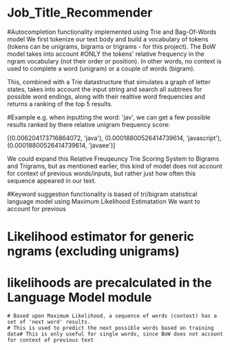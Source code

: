 # Job_Title_Recommender

#Autocompletion functionality implemented using Trie and Bag-Of-Words model
We first tokenize our text body and build a vocabulary of tokens (tokens can be unigrams, bigrams or trigrams - for this project).
The BoW model takes into account #ONLY the tokens' relative frequency in the ngram vocabulary (not their order or position).
In other words, no context is used to complete a word (unigram) or a couple of words (bigram).

This, combined with a Trie datastructure that simulates a graph of letter states, takes into account the input string and search all subtrees for possible word endings, along with their realtive word frequencies and returns a ranking of the top 5 results. 

#Example
e.g. when inputting the word: 'jav', we can get a few possible results ranked by there relative unigram frequency score:

[(0.006204173716864072, 'java'), (0.00018800526414739614, 'javascript'), (0.00018800526414739614, 'javaee')]

We could expand this Relative Freuqeuncy Trie Scoring System to Bigrams and Trigrams, but as mentioned earlier, this kind of model does not account for context of previous words/inputs, but rather just how often this sequence appeared in our text.


#Keyword suggestion functionality is based of tri/bigram statistical language model using Maximum Likelihood Estimatation
We want to account for previous 
# Likelihood estimator for generic ngrams (excluding unigrams)
# likelihoods are precalculated in the Language Model module
	# Based upon Maximum Likelihood, a sequence of words (context) has a set of 'next word' results.
	# This is used to predict the next possible words based on training data# This is only useful for single words, since BoW does not account for context of previous text
